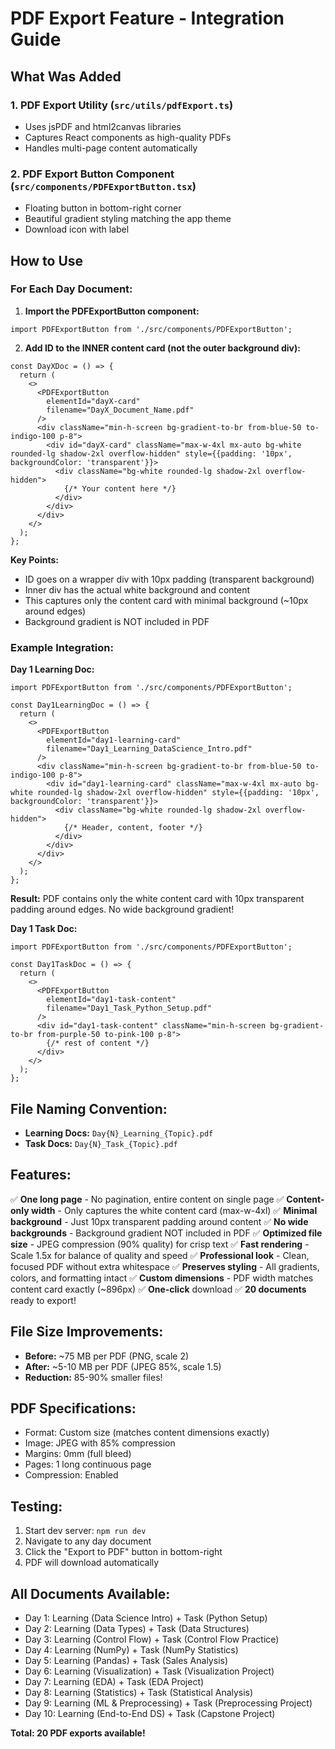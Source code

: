 # PDF Export Feature - Integration Guide

## What Was Added

### 1. PDF Export Utility (`src/utils/pdfExport.ts`)
- Uses jsPDF and html2canvas libraries
- Captures React components as high-quality PDFs
- Handles multi-page content automatically

### 2. PDF Export Button Component (`src/components/PDFExportButton.tsx`)
- Floating button in bottom-right corner
- Beautiful gradient styling matching the app theme
- Download icon with label

## How to Use

### For Each Day Document:

1. **Import the PDFExportButton component:**
```tsx
import PDFExportButton from './src/components/PDFExportButton';
```

2. **Add ID to the INNER content card (not the outer background div):**
```tsx
const DayXDoc = () => {
  return (
    <>
      <PDFExportButton 
        elementId="dayX-card" 
        filename="DayX_Document_Name.pdf" 
      />
      <div className="min-h-screen bg-gradient-to-br from-blue-50 to-indigo-100 p-8">
        <div id="dayX-card" className="max-w-4xl mx-auto bg-white rounded-lg shadow-2xl overflow-hidden" style={{padding: '10px', backgroundColor: 'transparent'}}>
          <div className="bg-white rounded-lg shadow-2xl overflow-hidden">
            {/* Your content here */}
          </div>
        </div>
      </div>
    </>
  );
};
```

**Key Points:**
- ID goes on a wrapper div with 10px padding (transparent background)
- Inner div has the actual white background and content
- This captures only the content card with minimal background (~10px around edges)
- Background gradient is NOT included in PDF

### Example Integration:

**Day 1 Learning Doc:**
```tsx
import PDFExportButton from './src/components/PDFExportButton';

const Day1LearningDoc = () => {
  return (
    <>
      <PDFExportButton 
        elementId="day1-learning-card" 
        filename="Day1_Learning_DataScience_Intro.pdf" 
      />
      <div className="min-h-screen bg-gradient-to-br from-blue-50 to-indigo-100 p-8">
        <div id="day1-learning-card" className="max-w-4xl mx-auto bg-white rounded-lg shadow-2xl overflow-hidden" style={{padding: '10px', backgroundColor: 'transparent'}}>
          <div className="bg-white rounded-lg shadow-2xl overflow-hidden">
            {/* Header, content, footer */}
          </div>
        </div>
      </div>
    </>
  );
};
```

**Result:** PDF contains only the white content card with 10px transparent padding around edges. No wide background gradient!

**Day 1 Task Doc:**
```tsx
import PDFExportButton from './src/components/PDFExportButton';

const Day1TaskDoc = () => {
  return (
    <>
      <PDFExportButton 
        elementId="day1-task-content" 
        filename="Day1_Task_Python_Setup.pdf" 
      />
      <div id="day1-task-content" className="min-h-screen bg-gradient-to-br from-purple-50 to-pink-100 p-8">
        {/* rest of content */}
      </div>
    </>
  );
};
```

## File Naming Convention:

- **Learning Docs:** `Day{N}_Learning_{Topic}.pdf`
- **Task Docs:** `Day{N}_Task_{Topic}.pdf`

## Features:

✅ **One long page** - No pagination, entire content on single page
✅ **Content-only width** - Only captures the white content card (max-w-4xl)
✅ **Minimal background** - Just 10px transparent padding around content
✅ **No wide backgrounds** - Background gradient NOT included in PDF
✅ **Optimized file size** - JPEG compression (90% quality) for crisp text
✅ **Fast rendering** - Scale 1.5x for balance of quality and speed
✅ **Professional look** - Clean, focused PDF without extra whitespace
✅ **Preserves styling** - All gradients, colors, and formatting intact
✅ **Custom dimensions** - PDF width matches content card exactly (~896px)
✅ **One-click** download
✅ **20 documents** ready to export!

## File Size Improvements:

- **Before:** ~75 MB per PDF (PNG, scale 2)
- **After:** ~5-10 MB per PDF (JPEG 85%, scale 1.5)
- **Reduction:** 85-90% smaller files!

## PDF Specifications:

- Format: Custom size (matches content dimensions exactly)
- Image: JPEG with 85% compression
- Margins: 0mm (full bleed)
- Pages: 1 long continuous page
- Compression: Enabled

## Testing:

1. Start dev server: `npm run dev`
2. Navigate to any day document
3. Click the "Export to PDF" button in bottom-right
4. PDF will download automatically

## All Documents Available:

- Day 1: Learning (Data Science Intro) + Task (Python Setup)
- Day 2: Learning (Data Types) + Task (Data Structures)
- Day 3: Learning (Control Flow) + Task (Control Flow Practice)
- Day 4: Learning (NumPy) + Task (NumPy Statistics)
- Day 5: Learning (Pandas) + Task (Sales Analysis)
- Day 6: Learning (Visualization) + Task (Visualization Project)
- Day 7: Learning (EDA) + Task (EDA Project)
- Day 8: Learning (Statistics) + Task (Statistical Analysis)
- Day 9: Learning (ML & Preprocessing) + Task (Preprocessing Project)
- Day 10: Learning (End-to-End DS) + Task (Capstone Project)

**Total: 20 PDF exports available!**
